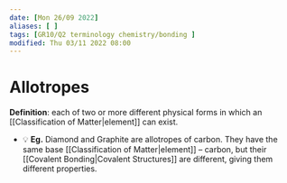 ```yaml
---
date: [Mon 26/09 2022]
aliases: [ ]
tags: [GR10/Q2 terminology chemistry/bonding ]
modified: Thu 03/11 2022 08:00
---
```

# Allotropes
**Definition**: each of two or more different physical forms in which an [[Classification of Matter|element]] can exist. 

- 💡 **Eg.** Diamond and Graphite are allotropes of carbon. They have the same base [[Classification of Matter|element]] – carbon, but their [[Covalent Bonding|Covalent Structures]] are different, giving them different properties.  